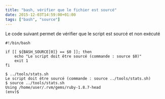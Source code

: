 ```yaml
---
title: "bash, vérifier que le fichier est sourcé"
date: 2015-12-03T14:59:00+01:00
tags: ["bash", "source"]
---
```

Le code suivant permet de vérifier que le script est sourcé et non exécuté


```
#!/bin/bash

if [[ ${BASH_SOURCE[0]} == $0 ]]; then
    echo "Le script doit être sourcé (commande : source $0)"
    exit 1
fi
```


```
$ ../tools/stats.sh 
Le script doit être sourcé (commande : source ../tools/stats.sh)
$ source ../tools/stats.sh 
Using /home/user/.rvm/gems/ruby-1.8.7-head
(env)$
```
